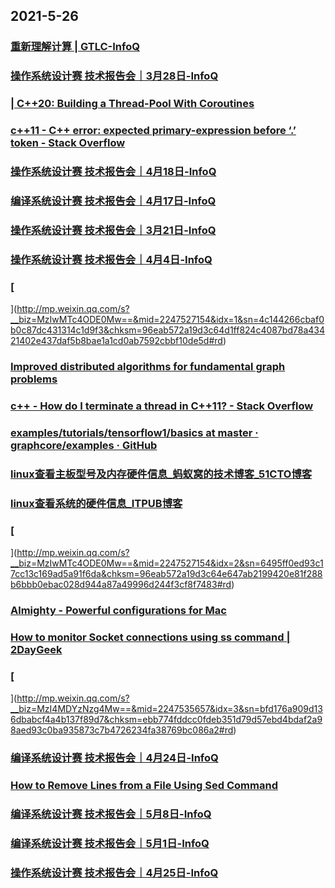 
## 2021-5-26

### [重新理解计算 | GTLC-InfoQ](https://www.infoq.cn/video/9qofZoXLgB3d6i2Dx9UI)

### [操作系统设计赛 技术报告会｜3月28日-InfoQ](https://www.infoq.cn/video/xr9S9b6V1Zw0xaOAKsxL)

### [  | C++20: Building a Thread-Pool With Coroutines ](https://blog.eiler.eu/posts/20210512/)

### [c++11 - C++ error: expected primary-expression before ‘.’ token - Stack Overflow](https://stackoverflow.com/questions/11395280/c-error-expected-primary-expression-before-token)

### [操作系统设计赛 技术报告会｜4月18日-InfoQ](https://www.infoq.cn/video/TWcumh0ur0sgLMAQKFpG)

### [编译系统设计赛 技术报告会｜4月17日-InfoQ](https://www.infoq.cn/video/K89OsI5uY7qX3JEH1h6y)

### [操作系统设计赛 技术报告会｜3月21日-InfoQ](https://www.infoq.cn/video/uAjJyiT6dHCxHv9d8Bfj)

### [操作系统设计赛 技术报告会｜4月4日-InfoQ](https://www.infoq.cn/video/2p27sf01UblxojNL8rTy)

### [
](http://mp.weixin.qq.com/s?__biz=MzIwMTc4ODE0Mw==&mid=2247527154&idx=1&sn=4c144266cbaf0b0c87dc431314c1d9f3&chksm=96eab572a19d3c64d1ff824c4087bd78a43421402e437daf5b8bae1a1cd0ab7592cbbf10de5d#rd)

### [Improved distributed algorithms for fundamental graph problems](https://dspace.mit.edu/handle/1721.1/109000)

### [c++ - How do I terminate a thread in C++11? - Stack Overflow](https://stackoverflow.com/questions/12207684/how-do-i-terminate-a-thread-in-c11)

### [examples/tutorials/tensorflow1/basics at master · graphcore/examples · GitHub](https://github.com/graphcore/examples/tree/master/tutorials/tensorflow1/basics)

### [linux查看主板型号及内存硬件信息_蚂蚁窝的技术博客_51CTO博客](https://blog.51cto.com/feihan21/1174677)

### [linux查看系统的硬件信息_ITPUB博客](http://blog.itpub.net/26250550/viewspace-1119572/)

### [
](http://mp.weixin.qq.com/s?__biz=MzIwMTc4ODE0Mw==&mid=2247527154&idx=2&sn=6495ff0ed93c17cc13c169ad5a91f6da&chksm=96eab572a19d3c64e647ab2199420e81f288b6bbb0ebac028d944a87a49996d244f3cf8f7483#rd)

### [Almighty - Powerful configurations for Mac](https://onmyway133.com/almighty/)

### [How to monitor Socket connections using ss command | 2DayGeek](https://www.2daygeek.com/linux-ss-command-monitor-socket-network-connections/)

### [
](http://mp.weixin.qq.com/s?__biz=MzI4MDYzNzg4Mw==&mid=2247535657&idx=3&sn=bfd176a909d136dbabcf4a4b137f89d7&chksm=ebb774fddcc0fdeb351d79d57ebd4bdaf2a98aed93c0ba935873c7b4726234fa38769bc086a2#rd)

### [编译系统设计赛 技术报告会｜4月24日-InfoQ](https://www.infoq.cn/video/XPX0m12Fc5kArsDpfZJ2)

### [How to Remove Lines from a File Using Sed Command](https://www.linuxshelltips.com/remove-lines-from-file-using-sed-command/)

### [编译系统设计赛 技术报告会｜5月8日-InfoQ](https://www.infoq.cn/video/mQYwa0h75xQrjD2RmDGG)

### [编译系统设计赛 技术报告会｜5月1日-InfoQ](https://www.infoq.cn/video/Jv4BOgly7j23iSsqX3bj)

### [操作系统设计赛 技术报告会｜4月25日-InfoQ](https://www.infoq.cn/video/jcatCousQT6Nm9dcErrW)